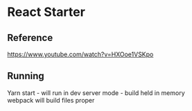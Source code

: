 # React Starter

## Reference
https://www.youtube.com/watch?v=HXOoe1VSKpo

## Running
Yarn start - will run in dev server mode - build held in memory  
webpack will build files proper